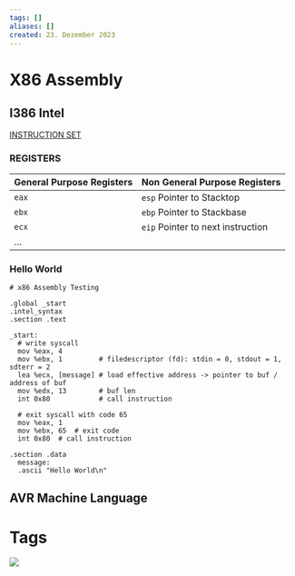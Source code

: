 ```yaml
---
tags: []
aliases: []
created: 23. Dezember 2023
---
```


# X86 Assembly

## I386 Intel

[INSTRUCTION SET](https://chromium.googlesource.com/chromiumos/docs/+/master/constants/syscalls.md#x86-32_bit)

### REGISTERS

| General Purpose Registers | Non General Purpose Registers     |
| ------------------------- | --------------------------------- |
| `eax`                     | `esp` Pointer to Stacktop         |
| `ebx`                     | `ebp` Pointer to Stackbase        |
| `ecx`                     | `eip` Pointer to next instruction | 
| …                       |                                   |

### Hello World

```assembly
# x86 Assembly Testing

.global _start
.intel_syntax
.section .text  

_start:
  # write syscall
  mov %eax, 4
  mov %ebx, 1         # filedescriptor (fd): stdin = 0, stdout = 1, sdterr = 2
  lea %ecx, [message] # load effective address -> pointer to buf / address of buf
  mov %edx, 13        # buf len
  int 0x80            # call instruction

  # exit syscall with code 65
  mov %eax, 1
  mov %ebx, 65  # exit code
  int 0x80  # call instruction

.section .data
  message:
  .ascii "Hello World\n"
```

## AVR Machine Language

# Tags

![](https://www.youtube.com/watch?v=L1ung0wil9Y)